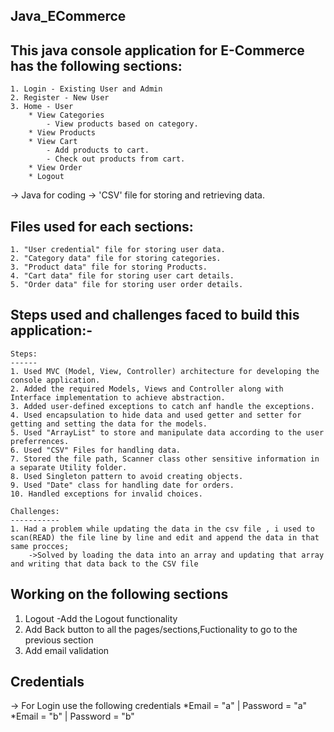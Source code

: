 Java_ECommerce
--------------
 
This java console application for E-Commerce has the following sections:
------------------------------------------------------------------------
    1. Login - Existing User and Admin
    2. Register - New User
    3. Home - User
        * View Categories 
            - View products based on category.
        * View Products 
        * View Cart 
            - Add products to cart.
            - Check out products from cart.
        * View Order 
        * Logout
 
-> Java for coding 
-> 'CSV' file for storing and retrieving data.
 
Files used for each sections:
-----------------------------
    1. "User credential" file for storing user data.
    2. "Category data" file for storing categories.
    3. "Product data" file for storing Products.
    4. "Cart data" file for storing user cart details.
    5. "Order data" file for storing user order details.
 
 
Steps used and challenges faced to build this application:-
-----------------------------------------------------------
 
    Steps:
    ------
    1. Used MVC (Model, View, Controller) architecture for developing the console application.
    2. Added the required Models, Views and Controller along with Interface implementation to achieve abstraction.
    3. Added user-defined exceptions to catch anf handle the exceptions.
    4. Used encapsulation to hide data and used getter and setter for getting and setting the data for the models.
    5. Used "ArrayList" to store and manipulate data according to the user preferrences.
    6. Used "CSV" Files for handling data.
    7. Stored the file path, Scanner class other sensitive information in a separate Utility folder.
    8. Used Singleton pattern to avoid creating objects.
    9. Used "Date" class for handling date for orders.
    10. Handled exceptions for invalid choices.
 
    Challenges:
    -----------
    1. Had a problem while updating the data in the csv file , i used to scan(READ) the file line by line and edit and append the data in that same procces;
		->Solved by loading the data into an array and updating that array and writing that data back to the CSV file
  
 
 
Working on the following sections 
---------------------------------
  1. Logout
	-Add the Logout functionality
  2. Add Back button to all the pages/sections,Fuctionality to go to the previous section
  3. Add email validation
 
Credentials 
-----------
  -> For Login use the following credentials
      *Email = "a" | Password = "a"
	  *Email = "b" | Password = "b"
	  
  
